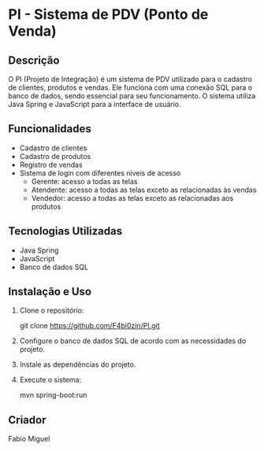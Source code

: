 # PI - Sistema de PDV (Ponto de Venda)

## Descrição
O PI (Projeto de Integração) é um sistema de PDV utilizado para o cadastro de clientes, produtos e vendas. Ele funciona com uma conexão SQL para o banco de dados, sendo essencial para seu funcionamento. O sistema utiliza Java Spring e JavaScript para a interface de usuário.

## Funcionalidades
- Cadastro de clientes
- Cadastro de produtos
- Registro de vendas
- Sistema de login com diferentes níveis de acesso
  - Gerente: acesso a todas as telas
  - Atendente: acesso a todas as telas exceto as relacionadas às vendas
  - Vendedor: acesso a todas as telas exceto as relacionadas aos produtos

## Tecnologias Utilizadas
- Java Spring
- JavaScript
- Banco de dados SQL

## Instalação e Uso
1. Clone o repositório:
   
   git clone https://github.com/F4bi0zin/PI.git
   
3. Configure o banco de dados SQL de acordo com as necessidades do projeto.
4. Instale as dependências do projeto.
5. Execute o sistema:
   
   mvn spring-boot:run
   
## Criador
Fabio Miguel
